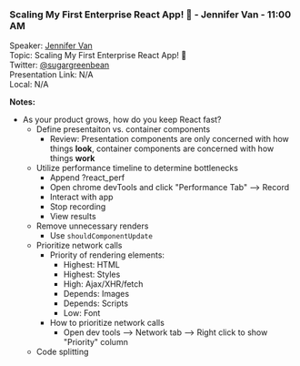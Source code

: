 ### Scaling My First Enterprise React App! 🐙 - Jennifer Van - 11:00 AM
Speaker: [Jennifer Van](https://github.com/sugargreenbean) <br>
Topic: Scaling My First Enterprise React App! 🐙 <br>
Twitter: [@sugargreenbean](https://twitter.com/sugargreenbean) <br>
Presentation Link: N/A <br>
Local: N/A <br>

**Notes:**
- As your product grows, how do you keep React fast?
    + Define presentaiton vs. container components
        * Review: Presentation components are only concerned with how things **look**, container components are concerned with how things **work**
    + Utilize performance timeline to determine bottlenecks
        * Append ?react_perf
        * Open chrome devTools and click "Performance Tab" --> Record
        * Interact with app
        * Stop recording
        * View results
    + Remove unnecessary renders
        * Use `shouldComponentUpdate`
    + Prioritize network calls
        * Priority of rendering elements:
            - Highest: HTML
            - Highest: Styles
            - High: Ajax/XHR/fetch
            - Depends: Images
            - Depends: Scripts
            - Low: Font
        * How to prioritize network calls
            - Open dev tools --> Network tab --> Right click to show "Priority" column
    + Code splitting
